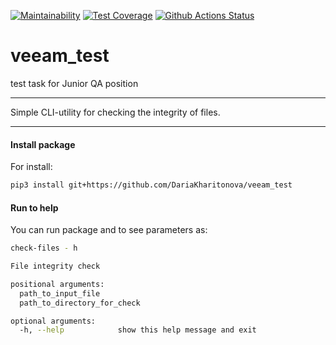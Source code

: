 [![Maintainability](https://api.codeclimate.com/v1/badges/5eb63fb816bf1b898c4c/maintainability)](https://codeclimate.com/github/DariaKharitonova/veeam_test/maintainability)
[![Test Coverage](https://api.codeclimate.com/v1/badges/5eb63fb816bf1b898c4c/test_coverage)](https://codeclimate.com/github/DariaKharitonova/veeam_test/test_coverage)
[![Github Actions Status](https://github.com/DariaKharitonova/veeam_test/workflows/Python%20CI/badge.svg)](https://github.com/DariaKharitonova/veeam_test/actions)

# veeam_test
test task for Junior QA position
___

Simple CLI-utility for checking the integrity of files.
___
#### Install package
For install:
```bash
pip3 install git+https://github.com/DariaKharitonova/veeam_test
```

#### Run to help
You can run package and to see parameters as:
```bash
check-files - h
```
```bash
File integrity check

positional arguments:
  path_to_input_file
  path_to_directory_for_check

optional arguments:
  -h, --help            show this help message and exit

```